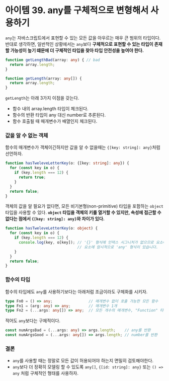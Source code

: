 # 아이템 39. any를 구체적으로 변형해서 사용하기

`any`는 자바스크립트에서 표현할 수 있는 모든 값을 아우르는 매우 큰 범위의 타입이다. 반대로 생각하면, 일반적인 상황에서는 `any`보다 **구체적으로 표현할 수 있는 타입이 존재할 가능성이 높기 떄문에 더 구체적인 타입을 찾아 타입 안전성을 높여야 한다.**

```typescript
function getLengthBad(array: any) { // bad
  return array.length;
}

function getLength(array: any[]) {
  return array.length;
}
```

`getLength`는 아래 3가지 이점을 갖는다.

- 함수 내의 array.length 타입이 체크된다.
- 함수의 반환 타입이 any 대신 number로 추론된다.
- 함수 호출될 때 매개변수가 배열인지 체크된다.

### 값을 알 수 없는 객체

함수의 매개변수가 객체이긴하지만 값을 알 수 없을때는 `{[key: string]: any}`처럼 선언하자.

```typescript
function hasTweleveLetterKey(o: {[key: string]: any}) {
  for (const key in o) {
    if (key.length === 12) {
      return true;
    }
  }
  return false;
}
```

객체의 값을 알 필요가 없다면, 모든 비기본형(non-primitive) 타입을 포함하는 `object` 타입을 사용할 수 있다. **`object` 타입을 객체의 키를 열거할 수 있지만, 속성에 접근할 수 없다는 점에서 `{[key: string]: any}`와 차이가 있다.**

```typescript
function hasTweleveLetterKey(o: object) {
  for (const key in o) {
    if (key.length === 12) {
      console.log(key, o[key]); // '{}' 형식에 인덱스 시그니처가 없으므로 요소에
                                // 요소에 암시적으로 'any' 형식이 있습니다.
    }
  }
  return false;
}
```

### 함수의 타입

함수의 타입에도 `any`를 사용하기보다는 아래처럼 조금이라도 구체화를 시키자.

```typescript
type Fn0 = () => any;                // 매개변수 없이 호출 가능한 모든 함수
type Fn1 = (arg: any) => any;        // 매개변수 1개
type Fn2 = (...args: any[]) => any;  // 모든 개수의 매개변수, "Function" 타입과 동일
```

적어도 `any`보다는 구체적이다.

```typescript
const numArgsBad = (...args: any) => args.length;    // any를 반환
const numArgsGood = (...args: any[]) => args.length; // number를 반환
```

### 결론

- `any`를 사용할 때는 정말로 모든 값이 허용되어야 하는지 면밀히 검토해야한다.
- `any`보다 더 정확히 모델링 할 수 있도록 `any[]`, `{[id: string]: any}` 또는 `() => any` 처럼 구체적인 형태를 사용하자.